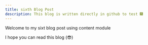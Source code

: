 ```yaml
---
title: sixth Blog Post
description: This blog is written directly in github to test 🎆
---
```


Welcome to my sixt blog post using content module<br>

I hope you can read this blog (😎)
